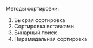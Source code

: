 Методы сортировки:

1. Бысрая сортировка
2. Сортировка вставками
3. Бинарный поиск
4. Пирамидальная сортировка
